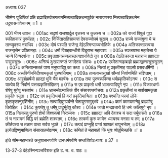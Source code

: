अध्यायः 037

भीष्मेण युधिष्ठिरं प्रति ब्रह्मादिसर्वजगतामनित्यत्वादिकथनपूर्वकं नारायणस्य नित्यत्वादिकथनेन तदुपासनविधानम् ॥ 1 ॥
	
001	भीष्म उवाच ।
001ac	सदृशं राजशार्दूल वृत्तस्य च कुलस्य च ॥
002a	को राज्यं विपुलं गृह्य स्फीताकारं पुनर्महत् ।
002c	निर्जितारातिसामन्तं देवराज्योपमं सुखम् ॥
003a	राज्ये राज्यगुणा ये च तान्व्युदस्य नराधिप ।
003c	दोषं पश्यति राजेन्द्र देहेऽस्मिन्पाञ्चभौतिके ॥
004a	अतिक्रान्तास्त्वया राजन्वृत्तेन प्रपितामहाः ।
004c	धर्मो विग्रहवान्धीरो विदुरश्च महायशाः ॥
005a	सञ्जयश्च महातेजा ये चान्ये दिव्यदर्शनाः ।
005c	प्रवृत्तज्ञानसम्पन्नास्तत्वज्ञानविदो नृप ॥
006a	तेऽतिक्रान्ता महाराज ब्रह्माद्याः ससुरासुराः ।
006c	अनित्यं दुःखसन्तप्तं जगदेतन्न संशयः ॥
007a	एवमेतान्महाबाहो ब्रह्माद्यान्ससुरासुरान् ।
007c	अनित्यान्सततं पश्य मनुष्यादिषु का कथा ॥
008a	नित्यां तु प्रकृतीमाह याऽसौ प्रसवधर्मिणी ।
008c	अरूपिणीमनिर्देश्यामकृतां पुरुषातिगाम् ॥
009a	तामत्यन्तसुखां सौम्यां निर्वाणमिति संज्ञिताम् ।
009c	आहुर्ब्रह्मर्षयो ह्याद्यां भुवि चैव महर्षयः ॥
010a	तया पुरुषरूपिण्या धर्मप्रकृतिकोऽनघ ।
010c	स यात्येव हि निर्वाणं यत्तत्प्रकृतिसंज्ञितम् ॥
011a	स एष प्राकृतो धर्मो भ्राजत्यादियुगे नृप ।
011c	विकारधर्माः शेषेषु युगेषु भरतर्षभ ।
011e	भ्राजन्तेऽभ्यधिकं वीर संसारपथगोचराः ॥
012a	प्रकृतीनां च सर्वासामकृता प्रकृतिः स्मृता ।
012c	एवं प्रकृतिधर्मा हि वरां प्रकृतिमाश्रिता ॥
013a	पश्यन्ति परमां लोके दृष्टादृष्टानुदर्शिनीम् ।
013c	सत्वादियुगपर्यन्ते त्रेतायुगसमुद्भवे ॥
014a	कामं कामयमानेषु ब्राह्मणेषु तिरोहितः ।
014c	कुपथेषु तु धर्मेषु प्रादुर्भूतेषु कौरव ।
014e	जातो मन्दप्रचारो हि धर्मः कलियुगे नृप ॥
015a	नित्यस्तु पुरुषो ज्ञेयो विश्वरूपो निरञ्जनः ।
015c	ब्रह्माद्या अपि देवाश्च यं सदा पर्युपासते ॥
016a	तं च नारायणं विद्धि परं ब्रह्मेति शाश्वतम् ।
016c	तत्कर्म कुरु कायेन ध्यायस्व मनसा च तम् ॥
017a	कीर्तयस्व च तन्नाम वाचा सर्वत्र भूपते ।
017c	तत्पदं प्राप्नुहि प्राप्यं शाश्वतं चापुनर्भवम् ॥
018a	इत्येतद्विष्णुमाश्रित्य संसारग्रहमोक्षणम् ।
018c	कथितं ते महाबाहो किं भूयः श्रोतुमिच्छसि ॥' ॥
	
इति श्रीमन्महाभारते अनुशासनपर्वणि दानधर्मपर्वणि सप्तत्रिंशोऽध्यायः ॥ 37 ॥

13-37-3 देहेऽस्मिन्पञ्चविंशक इति ट. थ. ध. पाठः ॥

